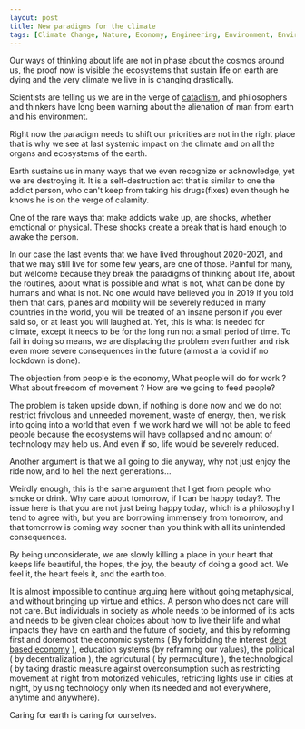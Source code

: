 ```yaml
---
layout: post
title: New paradigms for the climate
tags: [Climate Change, Nature, Economy, Engineering, Environment, Environmentalism]
---
```


Our ways of thinking about life are not in phase about the cosmos around us, the proof now is visible the ecosystems that sustain life on earth are dying and the very climate we live in is changing drastically. 

Scientists are telling us we are in the verge of [cataclism](https://www.dv8worldnews.com/rapport-alarmant-du-giec/article/2021/06/24/lhumanite-est-au-bord-du-cataclysme), and philosophers and thinkers have long been warning about the alienation of man from earth and his environment. 

Right now the paradigm needs to shift our priorities are not in the right place that is why we see at last systemic impact on the climate and on all the organs and ecosystems of the earth. 

Earth sustains us in many ways that we even recognize or acknowledge, yet we are destroying it. It is a self-destruction act that is similar to one the addict person, who can't keep from taking his drugs(fixes) even though he knows he is on the verge of calamity. 

One of the rare ways that make addicts wake up, are shocks, whether emotional or physical. These shocks create a break that is hard enough to awake the person. 

In our case the last events that we have lived throughout 2020-2021, and that we may still live for some few years, are one of those. Painful for many, but welcome because they break the paradigms of thinking about life, about the routines, about what is possible and what is not, what can be done by humans and what is not. No one would have believed you in 2019 if you told them that cars, planes and mobility will be severely reduced in many countries in the world, you will be treated of an insane person if you ever said so, or at least you will laughed at. Yet, this is what is needed for climate, except it needs to be for the long run not a small period of time. To fail in doing so means, we are displacing the problem even further and risk even more severe consequences in the future (almost a la covid if no lockdown is done). 

The objection from people is the economy, What people will do for work ? What about freedom of movement ? How are we going to feed people? 

The problem is taken upside down, if nothing is done now and we do not restrict frivolous and unneeded movement, waste of energy, then, we risk into going into a world that even if we work hard we will not be able to feed people because the ecosystems will have collapsed and no amount of technology may help us. And even if so, life would be severely reduced.

Another argument is that we all going to die anyway, why not just enjoy the ride now, and to hell the next generations...

Weirdly enough, this is the same argument that I get from people who smoke or drink. Why care about tomorrow, if I can be happy today?. The issue here is that you are not just being happy today, which is a philosophy I tend to agree with, but you are borrowing immensely from tomorrow, and that tomorrow is coming way sooner than you think with all its unintended consequences.

By being unconsiderate, we are slowly killing a place in your heart that keeps life beautiful, the hopes, the joy, the beauty of doing a good act. We feel it, the heart feels it, and the earth too.

It is almost impossible to continue arguing here without going metaphysical, and without bringing up virtue and ethics. A person who does not care will not care. But individuals in society as whole needs to be informed of its acts and needs to be given clear choices about how to live their life and what impacts they have on earth and the future of society, and this by reforming first and doremost the economic systems ( By forbidding the interest [debt based economy](https://charleseisenstein.org/essays/we-cant-grow-ourselves-out-of-debt/) ), education systems (by reframing our values), the political ( by decentralization ), the agricutural ( by permaculture ), the technological ( by taking drastic measure against overconsumption such as restricting movement at night from motorized vehicules, retricting lights use in cities at night, by using technology only when its needed and not everywhere, anytime and anywhere).

Caring for earth is caring for ourselves.
